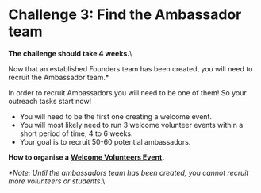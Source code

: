# Challenge 3: Find the Ambassador team

**The challenge should take 4 weeks.**\


Now that an established Founders team has been created, you will need to recruit the Ambassador team.\*

In order to recruit Ambassadors you will need to be one of them! So your outreach tasks start now!

* You will need to be the first one creating a welcome event.&#x20;
* You will most likely need to run 3 welcome volunteer events within a short period of time, 4 to 6 weeks.&#x20;
* Your goal is to recruit 50-60 potential ambassadors.

**How to organise a** [**Welcome Volunteers Event**](https://docs.codeyourfuture.io/teams/ambassadors/volunteer-outreach/welcome-event)**.**

_\*Note: Until the ambassadors team has been created, you cannot recruit more volunteers or students._\
